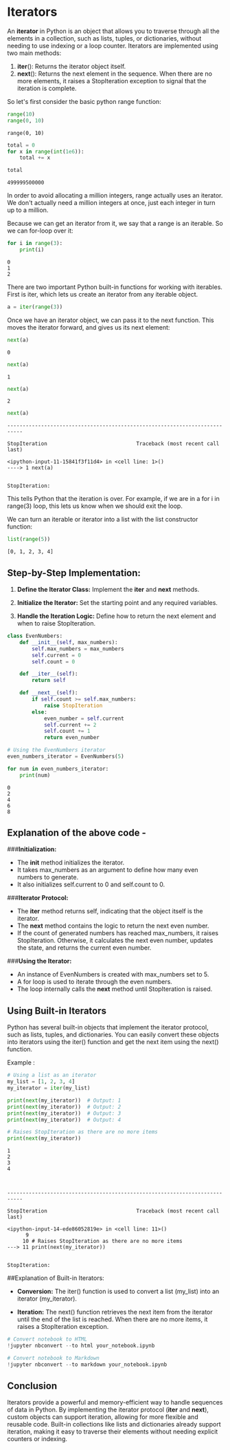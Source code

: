 # Iterators

An **iterator** in Python is an object that allows you to traverse through all the elements in a collection, such as lists, tuples, or dictionaries, without needing to use indexing or a loop counter. Iterators are implemented using two main methods:


1.   __iter__(): Returns the iterator object itself.
2.   __next__(): Returns the next element in the sequence. When there are no more elements, it raises a StopIteration exception to signal that the iteration is complete.

So let's first consider the basic python range function:


```python
range(10)
range(0, 10)
```




    range(0, 10)




```python
total = 0
for x in range(int(1e6)):
    total += x
```


```python
total
```




    499999500000



In order to avoid allocating a million integers, range actually uses an iterator.
We don't actually need a million integers at once, just each integer in turn up to a million.

Because we can get an iterator from it, we say that a range is an iterable.
So we can for-loop over it:


```python
for i in range(3):
    print(i)
```

    0
    1
    2
    

There are two important Python built-in functions for working with iterables. First is iter, which lets us create an iterator from any iterable object.


```python
a = iter(range(3))
```

Once we have an iterator object, we can pass it to the next function. This moves the iterator forward, and gives us its next element:


```python
next(a)
```




    0




```python
next(a)
```




    1




```python
next(a)
```




    2




```python
next(a)
```


    ---------------------------------------------------------------------------

    StopIteration                             Traceback (most recent call last)

    <ipython-input-11-15841f3f11d4> in <cell line: 1>()
    ----> 1 next(a)
    

    StopIteration: 


This tells Python that the iteration is over. For example, if we are in a for i in range(3) loop, this lets us know when we should exit the loop.

We can turn an iterable or iterator into a list with the list constructor function:


```python
list(range(5))
```




    [0, 1, 2, 3, 4]



## Step-by-Step Implementation:



1.  **Define the Iterator Class:** Implement the __iter__ and __next__ methods.
         
2. **Initialize the Iterator:**
Set the starting point and any required variables.
3. **Handle the Iteration Logic:**
Define how to return the next element and when to raise StopIteration.


```python
class EvenNumbers:
    def __init__(self, max_numbers):
        self.max_numbers = max_numbers
        self.current = 0
        self.count = 0

    def __iter__(self):
        return self

    def __next__(self):
        if self.count >= self.max_numbers:
            raise StopIteration
        else:
            even_number = self.current
            self.current += 2
            self.count += 1
            return even_number

# Using the EvenNumbers iterator
even_numbers_iterator = EvenNumbers(5)

for num in even_numbers_iterator:
    print(num)

```

    0
    2
    4
    6
    8
    

## Explanation of the above code -

###**Initialization:**



*   The __init__ method initializes the iterator.
*   It takes max_numbers as an argument to define how many even numbers to generate.
*  It also initializes self.current to 0 and self.count to 0.

###**Iterator Protocol:**

*   The __iter__ method returns self, indicating that the object itself is the iterator.
*  The __next__ method contains the logic to return the next even number.
*  If the count of generated numbers has reached max_numbers, it raises StopIteration. Otherwise, it calculates the next even number, updates the state, and returns the current even number.

###**Using the Iterator:**

*   An instance of EvenNumbers is created with max_numbers set to 5.
*   A for loop is used to iterate through the even numbers.
* The loop internally calls the __next__ method until StopIteration is raised.






## Using Built-in Iterators

Python has several built-in objects that implement the iterator protocol, such as lists, tuples, and dictionaries. You can easily convert these objects into iterators using the iter() function and get the next item using the next() function.

Example :


```python
# Using a list as an iterator
my_list = [1, 2, 3, 4]
my_iterator = iter(my_list)

print(next(my_iterator))  # Output: 1
print(next(my_iterator))  # Output: 2
print(next(my_iterator))  # Output: 3
print(next(my_iterator))  # Output: 4

# Raises StopIteration as there are no more items
print(next(my_iterator))

```

    1
    2
    3
    4
    


    ---------------------------------------------------------------------------

    StopIteration                             Traceback (most recent call last)

    <ipython-input-14-ede86052819e> in <cell line: 11>()
          9 
         10 # Raises StopIteration as there are no more items
    ---> 11 print(next(my_iterator))
    

    StopIteration: 


##Explanation of Built-in Iterators:


*   **Conversion:** The iter() function is used to convert a list (my_list) into an iterator (my_iterator).

*   **Iteration:** The next() function retrieves the next item from the iterator until the end of the list is reached. When there are no more items, it raises a StopIteration exception.


```python
# Convert notebook to HTML
!jupyter nbconvert --to html your_notebook.ipynb

# Convert notebook to Markdown
!jupyter nbconvert --to markdown your_notebook.ipynb

```

## Conclusion

Iterators provide a powerful and memory-efficient way to handle sequences of data in Python. By implementing the iterator protocol (__iter__ and __next__), custom objects can support iteration, allowing for more flexible and reusable code. Built-in collections like lists and dictionaries already support iteration, making it easy to traverse their elements without needing explicit counters or indexing.
